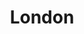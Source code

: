 ---
title: London
description: About the city of London
image:

# Badge style
style:
    background: "#CF8E63"
    color: "#000000"
---